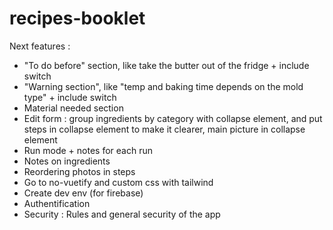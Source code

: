 # recipes-booklet

Next features :

- "To do before" section, like take the butter out of the fridge + include switch
- "Warning section", like "temp and baking time depends on the mold type" + include switch
- Material needed section
- Edit form : group ingredients by category with collapse element, and put steps in collapse element to make it clearer, main picture in collapse element
- Run mode + notes for each run
- Notes on ingredients
- Reordering photos in steps
- Go to no-vuetify and custom css with tailwind
- Create dev env (for firebase)
- Authentification
- Security : Rules and general security of the app
